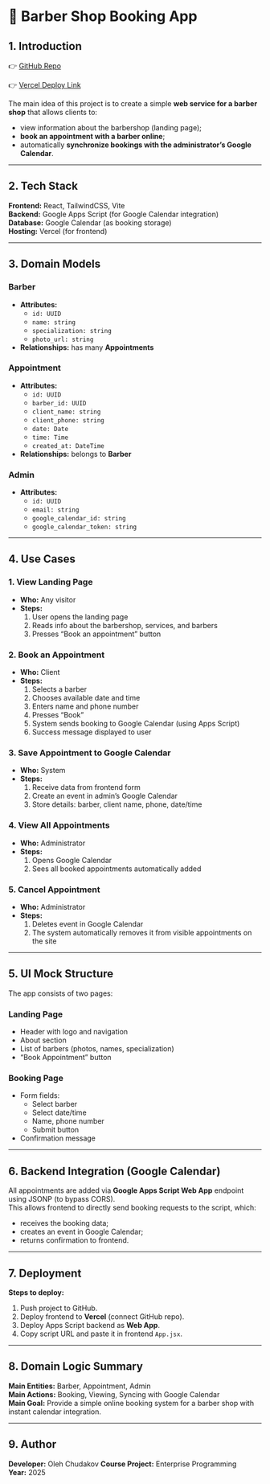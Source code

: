 # 🧔 Barber Shop Booking App

## 1. Introduction

👉 [GitHub Repo](https://github.com/Mirazil/barber-shop)

👉 [Vercel Deploy Link](https://barber-shop-dliag3r6n-mirazils-projects.vercel.app/)

The main idea of this project is to create a simple **web service for a barber shop** that allows clients to:

- view information about the barbershop (landing page);
- **book an appointment with a barber online**;
- automatically **synchronize bookings with the administrator’s Google Calendar**.

---

## 2. Tech Stack

**Frontend:** React, TailwindCSS, Vite  
**Backend:** Google Apps Script (for Google Calendar integration)  
**Database:** Google Calendar (as booking storage)  
**Hosting:** Vercel (for frontend)

---

## 3. Domain Models

### Barber

- **Attributes:**
  - `id: UUID`
  - `name: string`
  - `specialization: string`
  - `photo_url: string`
- **Relationships:** has many **Appointments**

### Appointment

- **Attributes:**
  - `id: UUID`
  - `barber_id: UUID`
  - `client_name: string`
  - `client_phone: string`
  - `date: Date`
  - `time: Time`
  - `created_at: DateTime`
- **Relationships:** belongs to **Barber**

### Admin

- **Attributes:**
  - `id: UUID`
  - `email: string`
  - `google_calendar_id: string`
  - `google_calendar_token: string`

---

## 4. Use Cases

### 1. View Landing Page

- **Who:** Any visitor
- **Steps:**
  1. User opens the landing page
  2. Reads info about the barbershop, services, and barbers
  3. Presses “Book an appointment” button

### 2. Book an Appointment

- **Who:** Client
- **Steps:**
  1. Selects a barber
  2. Chooses available date and time
  3. Enters name and phone number
  4. Presses “Book”
  5. System sends booking to Google Calendar (using Apps Script)
  6. Success message displayed to user

### 3. Save Appointment to Google Calendar

- **Who:** System
- **Steps:**
  1. Receive data from frontend form
  2. Create an event in admin’s Google Calendar
  3. Store details: barber, client name, phone, date/time

### 4. View All Appointments

- **Who:** Administrator
- **Steps:**
  1. Opens Google Calendar
  2. Sees all booked appointments automatically added

### 5. Cancel Appointment

- **Who:** Administrator
- **Steps:**
  1. Deletes event in Google Calendar
  2. The system automatically removes it from visible appointments on the site

---

## 5. UI Mock Structure

The app consists of two pages:

### Landing Page

- Header with logo and navigation
- About section
- List of barbers (photos, names, specialization)
- “Book Appointment” button

### Booking Page

- Form fields:
  - Select barber
  - Select date/time
  - Name, phone number
  - Submit button
- Confirmation message

---

## 6. Backend Integration (Google Calendar)

All appointments are added via **Google Apps Script Web App** endpoint using JSONP (to bypass CORS).  
This allows frontend to directly send booking requests to the script, which:

- receives the booking data;
- creates an event in Google Calendar;
- returns confirmation to frontend.

---

## 7. Deployment

**Steps to deploy:**

1. Push project to GitHub.
2. Deploy frontend to **Vercel** (connect GitHub repo).
3. Deploy Apps Script backend as **Web App**.
4. Copy script URL and paste it in frontend `App.jsx`.

---

## 8. Domain Logic Summary

**Main Entities:** Barber, Appointment, Admin  
**Main Actions:** Booking, Viewing, Syncing with Google Calendar  
**Main Goal:** Provide a simple online booking system for a barber shop with instant calendar integration.

---

## 9. Author

**Developer:** Oleh Chudakov
**Course Project:** Enterprise Programming  
**Year:** 2025
